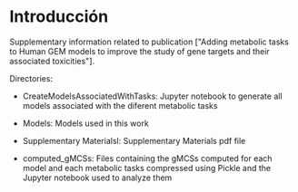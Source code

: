 # Introducción


Supplementary information related to publication ["Adding metabolic tasks to Human GEM models to improve the study
of gene targets and their associated toxicities"].

Directories:

- CreateModelsAssociatedWithTasks: Jupyter notebook to generate all models associated with the diferent metabolic tasks

- Models: Models used in this work

- Supplementary Materialsl: Supplementary Materials pdf file

- computed_gMCSs: Files containing the gMCSs computed for each model and each metabolic tasks compressed using Pickle and the Jupyter notebook used to analyze them

